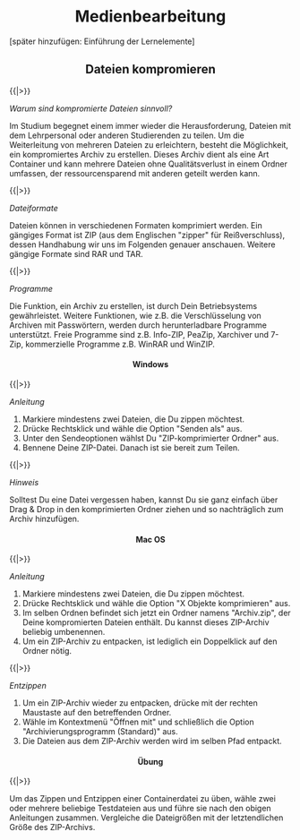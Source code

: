 # <center>Medienbearbeitung</center>

[später hinzufügen: Einführung der Lernelemente]

## <center>Dateien kompromieren</center>

{{|>}}

_Warum sind kompromierte Dateien sinnvoll?_

Im Studium begegnet einem immer wieder die Herausforderung, Dateien mit dem Lehrpersonal oder anderen Studierenden zu teilen. Um die Weiterleitung von mehreren Dateien zu erleichtern, besteht die Möglichkeit, ein kompromiertes Archiv zu erstellen. Dieses Archiv dient als eine Art Container und kann mehrere Dateien ohne Qualitätsverlust in einem Ordner umfassen, der ressourcensparend mit anderen geteilt werden kann.

{{|>}}

_Dateiformate_

Dateien können in verschiedenen Formaten komprimiert werden. Ein gängiges Format ist ZIP (aus dem Englischen "zipper" für Reißverschluss), dessen Handhabung wir uns im Folgenden genauer anschauen. Weitere gängige Formate sind RAR und TAR.

{{|>}}

_Programme_

Die Funktion, ein Archiv zu erstellen, ist durch Dein Betriebsystems gewährleistet. Weitere Funktionen, wie z.B. die Verschlüsselung von Archiven mit Passwörtern, werden durch herunterladbare Programme unterstützt. Freie Programme sind z.B. Info-ZIP, PeaZip, Xarchiver und 7-Zip, kommerzielle Programme z.B. WinRAR und WinZIP.

#### <center>Windows</center>

{{|>}}

_Anleitung_

1. Markiere mindestens zwei Dateien, die Du zippen möchtest.
2. Drücke Rechtsklick und wähle die Option "Senden als" aus.
3. Unter den Sendeoptionen wählst Du "ZIP-komprimierter Ordner" aus.
4. Bennene Deine ZIP-Datei. Danach ist sie bereit zum Teilen.

{{|>}}

_Hinweis_

Solltest Du eine Datei vergessen haben, kannst Du sie ganz einfach über Drag & Drop in den komprimierten Ordner ziehen und so nachträglich zum Archiv hinzufügen.

#### <center>Mac OS</center>

{{|>}}

_Anleitung_

1. Markiere mindestens zwei Dateien, die Du zippen möchtest.
2. Drücke Rechtsklick und wähle die Option "X Objekte komprimieren" aus.
3. Im selben Ordnen befindet sich jetzt ein Ordner namens "Archiv.zip", der Deine kompromierten Dateien enthält. Du kannst dieses ZIP-Archiv beliebig umbenennen.
4. Um ein ZIP-Archiv zu entpacken, ist lediglich ein Doppelklick auf den Ordner nötig.

{{|>}}

_Entzippen_

1. Um ein ZIP-Archiv wieder zu entpacken, drücke mit der rechten Maustaste auf den betreffenden Ordner.
2. Wähle im Kontextmenü "Öffnen mit" und schließlich die Option "Archivierungsprogramm (Standard)" aus.
3. Die Dateien aus dem ZIP-Archiv werden wird im selben Pfad entpackt.

#### <center>Übung</center>

{{|>}}

Um das Zippen und Entzippen einer Containerdatei zu üben, wähle zwei oder mehrere beliebige Testdateien aus und führe sie nach den obigen Anleitungen zusammen. Vergleiche die Dateigrößen mit der letztendlichen Größe des ZIP-Archivs.

